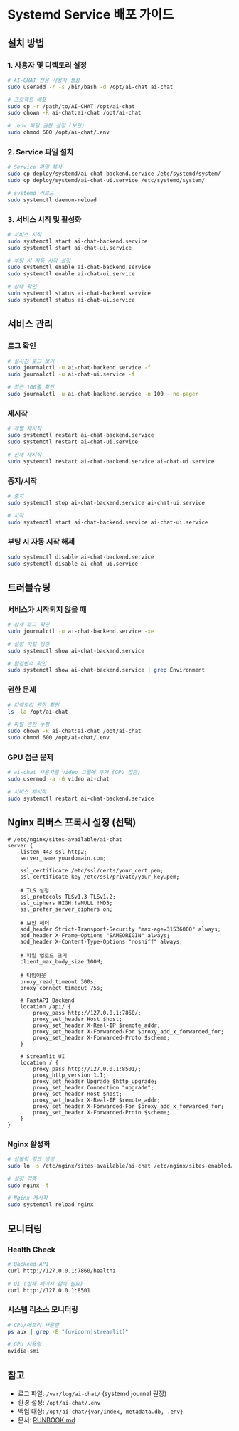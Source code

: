 # Systemd Service 배포 가이드

## 설치 방법

### 1. 사용자 및 디렉토리 설정

```bash
# AI-CHAT 전용 사용자 생성
sudo useradd -r -s /bin/bash -d /opt/ai-chat ai-chat

# 프로젝트 배포
sudo cp -r /path/to/AI-CHAT /opt/ai-chat
sudo chown -R ai-chat:ai-chat /opt/ai-chat

# .env 파일 권한 설정 (보안)
sudo chmod 600 /opt/ai-chat/.env
```

### 2. Service 파일 설치

```bash
# Service 파일 복사
sudo cp deploy/systemd/ai-chat-backend.service /etc/systemd/system/
sudo cp deploy/systemd/ai-chat-ui.service /etc/systemd/system/

# systemd 리로드
sudo systemctl daemon-reload
```

### 3. 서비스 시작 및 활성화

```bash
# 서비스 시작
sudo systemctl start ai-chat-backend.service
sudo systemctl start ai-chat-ui.service

# 부팅 시 자동 시작 설정
sudo systemctl enable ai-chat-backend.service
sudo systemctl enable ai-chat-ui.service

# 상태 확인
sudo systemctl status ai-chat-backend.service
sudo systemctl status ai-chat-ui.service
```

## 서비스 관리

### 로그 확인

```bash
# 실시간 로그 보기
sudo journalctl -u ai-chat-backend.service -f
sudo journalctl -u ai-chat-ui.service -f

# 최근 100줄 확인
sudo journalctl -u ai-chat-backend.service -n 100 --no-pager
```

### 재시작

```bash
# 개별 재시작
sudo systemctl restart ai-chat-backend.service
sudo systemctl restart ai-chat-ui.service

# 전체 재시작
sudo systemctl restart ai-chat-backend.service ai-chat-ui.service
```

### 중지/시작

```bash
# 중지
sudo systemctl stop ai-chat-backend.service ai-chat-ui.service

# 시작
sudo systemctl start ai-chat-backend.service ai-chat-ui.service
```

### 부팅 시 자동 시작 해제

```bash
sudo systemctl disable ai-chat-backend.service
sudo systemctl disable ai-chat-ui.service
```

## 트러블슈팅

### 서비스가 시작되지 않을 때

```bash
# 상세 로그 확인
sudo journalctl -u ai-chat-backend.service -xe

# 설정 파일 검증
sudo systemctl show ai-chat-backend.service

# 환경변수 확인
sudo systemctl show ai-chat-backend.service | grep Environment
```

### 권한 문제

```bash
# 디렉토리 권한 확인
ls -la /opt/ai-chat

# 파일 권한 수정
sudo chown -R ai-chat:ai-chat /opt/ai-chat
sudo chmod 600 /opt/ai-chat/.env
```

### GPU 접근 문제

```bash
# ai-chat 사용자를 video 그룹에 추가 (GPU 접근)
sudo usermod -a -G video ai-chat

# 서비스 재시작
sudo systemctl restart ai-chat-backend.service
```

## Nginx 리버스 프록시 설정 (선택)

```nginx
# /etc/nginx/sites-available/ai-chat
server {
    listen 443 ssl http2;
    server_name yourdomain.com;

    ssl_certificate /etc/ssl/certs/your_cert.pem;
    ssl_certificate_key /etc/ssl/private/your_key.pem;

    # TLS 설정
    ssl_protocols TLSv1.3 TLSv1.2;
    ssl_ciphers HIGH:!aNULL:!MD5;
    ssl_prefer_server_ciphers on;

    # 보안 헤더
    add_header Strict-Transport-Security "max-age=31536000" always;
    add_header X-Frame-Options "SAMEORIGIN" always;
    add_header X-Content-Type-Options "nosniff" always;

    # 파일 업로드 크기
    client_max_body_size 100M;

    # 타임아웃
    proxy_read_timeout 300s;
    proxy_connect_timeout 75s;

    # FastAPI Backend
    location /api/ {
        proxy_pass http://127.0.0.1:7860/;
        proxy_set_header Host $host;
        proxy_set_header X-Real-IP $remote_addr;
        proxy_set_header X-Forwarded-For $proxy_add_x_forwarded_for;
        proxy_set_header X-Forwarded-Proto $scheme;
    }

    # Streamlit UI
    location / {
        proxy_pass http://127.0.0.1:8501/;
        proxy_http_version 1.1;
        proxy_set_header Upgrade $http_upgrade;
        proxy_set_header Connection "upgrade";
        proxy_set_header Host $host;
        proxy_set_header X-Real-IP $remote_addr;
        proxy_set_header X-Forwarded-For $proxy_add_x_forwarded_for;
        proxy_set_header X-Forwarded-Proto $scheme;
    }
}
```

### Nginx 활성화

```bash
# 심볼릭 링크 생성
sudo ln -s /etc/nginx/sites-available/ai-chat /etc/nginx/sites-enabled/

# 설정 검증
sudo nginx -t

# Nginx 재시작
sudo systemctl reload nginx
```

## 모니터링

### Health Check

```bash
# Backend API
curl http://127.0.0.1:7860/healthz

# UI (실제 페이지 접속 필요)
curl http://127.0.0.1:8501
```

### 시스템 리소스 모니터링

```bash
# CPU/메모리 사용량
ps aux | grep -E "(uvicorn|streamlit)"

# GPU 사용량
nvidia-smi
```

## 참고

- 로그 파일: `/var/log/ai-chat/` (systemd journal 권장)
- 환경 설정: `/opt/ai-chat/.env`
- 백업 대상: `/opt/ai-chat/{var/index, metadata.db, .env}`
- 문서: [RUNBOOK.md](../../RUNBOOK.md)
